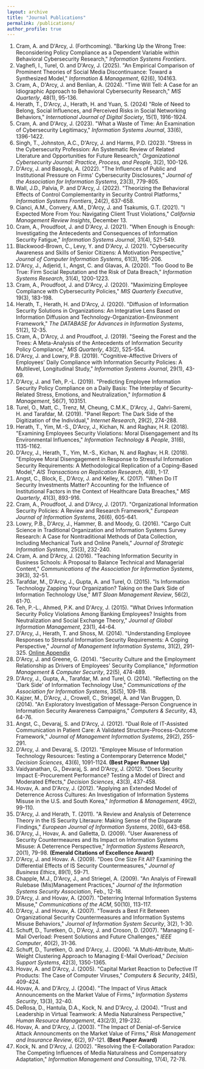 ```yaml
---
layout: archive
title: "Journal Publications"
permalink: /publications/
author_profile: true
---
```


1. Cram, A. and D'Arcy, J. (Forthcoming). "Barking Up the Wrong Tree: Reconsidering Policy Compliance as a Dependent Variable within Behavioral Cybersecurity Research," _Information Systems Frontiers_.
2. Vaghefi, I., Turel, O. and D'Arcy, J. (2025). "An Empirical Comparison of Prominent Theories of Social Media Discontinuance: Toward a Synthesized Model," _Information & Management_, 62(6), 104163.
3. Cram, A., D'Arcy, J. and Benlian, A. (2024). "Time Will Tell: A Case for an Idiographic Approach to Behavioral Cybersecurity Research," _MIS Quarterly_, 48(1), 95-136.
4. Herath, T., D'Arcy, J., Herath, H. and Yuan, S. (2024) "Role of Need to Belong, Social Influences, and Perceived Risks in Social Networking Behaviors," _International Journal of Digital Society_, 15(1), 1916-1924.
5. Cram, A. and D'Arcy, J. (2023). "What a Waste of Time: An Examination of Cybersecurity Legitimacy," _Information Systems Journal_, 33(6), 1396-1422.
6. Singh, T., Johnston, A.C., D'Arcy, J. and Harms, P.D. (2023). "Stress in the Cybersecurity Profession: An Systematic Review of Related Literature and Opportunities for Future Research," _Organizational Cybersecurity Journal: Practice, Process, and People_, 3(2), 100-126.
7. D'Arcy, J. and Basoglu, A. (2022). "The Influences of Public and Institutional Pressure on Firms' Cybersecurity Disclosures," _Journal of the Association for Information Systems_, 23(3), 779-805.
8. Wall, J.D., Palvia, P. and D'Arcy, J. (2022). "Theorizing the Behavioral Effects of Control Complementarity in Security Control Platforms," _Information Systems Frontiers_, 24(2), 637-658.
9. Cianci, A.M., Convery, A.M., D'Arcy, J. and Tsakumis, G.T. (2021). "I Expected More From You: Navigating Client Trust Violations," _California Management Review Insights_, December 13.
10. Cram, A., Proudfoot, J. and D'Arcy, J. (2021). "When Enough is Enough: Investigating the Antecedents and Consequences of Information Security Fatigue," _Information Systems Journal_, 31(4), 521-549.
11. Blackwood-Brown, C., Levy, Y. and D'Arcy, J. (2021). "Cybersecurity Awareness and Skills of Senior Citizens: A Motivation Perspective," _Journal of Computer Information Systems_, 61(3), 195-206.
12. D'Arcy, J., Adjerid, I., Angst, C. and Glavas, A. (2020). "Too Good to Be True: Firm Social Reputation and the Risk of Data Breach," _Information Systems Research_, 31(4), 1200-1223.
13. Cram, A., Proudfoot, J. and D'Arcy, J. (2020). "Maximizing Employee Compliance with Cybersecurity Policies," _MIS Quarterly Executive_, 19(3), 183-198.
14. Herath, T., Herath, H. and D'Arcy, J. (2020). "Diffusion of Information Security Solutions in Organizations: An Integrative Lens Based on Information Diffusion and Technology-Organization-Environment Framework," _The DATABASE for Advances in Information Systems_, 51(2), 12-35.
15. Cram, A., D'Arcy, J. and Proudfoot, J. (2019). "Seeing the Forest and the Trees: A Meta-Analysis of the Antecedents of Information Security Policy Compliance," _MIS Quarterly_, 43(2), 525-554.
16. D'Arcy, J. and Lowry, P.B. (2019). "Cognitive-Affective Drivers of Employees' Daily Compliance with Information Security Policies: A Multilevel, Longitudinal Study," _Information Systems Journal_, 29(1), 43-69.
17. D'Arcy, J. and Teh, P.-L. (2019). "Predicting Employee Information Security Policy Compliance on a Daily Basis: The Interplay of Security-Related Stress, Emotions, and Neutralization," _Information & Management_, 56(7), 103151.
18. Turel, O., Matt, C., Trenz, M, Cheung, C.M.K., D'Arcy, J., Qahri-Saremi, H. and Tarafdar, M. (2019). "Panel Report: The Dark Side of the Digitization of the Individual," _Internet Research_, 29(2), 274-288.
19. Herath, T., Yim, M.-S., D'Arcy, J., Kichan, N. and Raghav, H.R. (2018). "Examining Employees Security Violations: Moral Disengagement and Its Environmental Influences," _Information Technology & People_, 31(6), 1135-1162.
20. D'Arcy, J., Herath, T., Yim, M.-S., Kichan, N. and Raghav, H.R. (2018). "Employee Moral Disengagement in Response to Stressful Information Security Requirements: A Methodological Replication of a Coping-Based Model," _AIS Transactions on Replication Research_, 4(8), 1-17.
21. Angst, C., Block, E., D'Arcy, J. and Kelley, K. (2017). "When Do IT Security Investments Matter? Accounting for the Influence of Institutional Factors in the Context of Healthcare Data Breaches," _MIS Quarterly_, 41(3), 893-916.
22. Cram, A., Proudfoot, J. and D'Arcy, J. (2017). "Organizational Information Security Policies: A Review and Research Framework," _European Journal of Information Systems_, 26(6), 605-641.
23. Lowry, P.B., D'Arcy, J., Hammer, B. and Moody, G. (2016). "Cargo Cult Science in Traditional Organization and Information Systems Survey Research: A Case for Nontraditional Methods of Data Collection, Including Mechanical Turk and Online Panels," _Journal of Strategic Information Systems_, 25(3), 232-240.
24. Cram, A. and D'Arcy, J. (2016). "Teaching Information Security in Business Schools: A Proposal to Balance Technical and Managerial Content," _Communications of the Association for Information Systems_, 39(3), 32-51.
25. Tarafdar, M., D'Arcy, J., Gupta, A. and Turel, O. (2015). "Is Information Technology Zapping Your Organization? Taking on the Dark Side of Information Technology Use," _MIT Sloan Management Review_, 56(2), 61-70.
26. Teh, P.-L., Ahmed, P.K. and D'Arcy, J. (2015). "What Drives Information Security Policy Violations Among Banking Employees? Insights from Neutralization and Social Exchange Theory," _Journal of Global Information Management_, 23(1), 44-64.
27. D'Arcy, J., Herath, T. and Shoss, M. (2014). "Understanding Employee Responses to Stressful Information Security Requirements: A Coping Perspective," _Journal of Management Information Systems_, 31(2), 291-325. [Online Appendix](https://jpdarcy.github.io/files/Online-Appendix-JMIS.pdf)
28. D'Arcy, J. and Greene, G. (2014). "Security Culture and the Employment Relationship as Drivers of Employees' Security Compliance," _Information Management & Computer Security_, 22(5), 474-489.
29. D'Arcy, J., Gupta, A., Tarafdar, M. and Turel, O. (2014). "Reflecting on the 'Dark Side' of Information Technology Use," _Communications of the Association for Information Systems_, 35(5), 109-118.
30. Kajzer, M., D'Arcy, J., Crowell, C., Striegel, A. and Van Bruggen, D. (2014). "An Exploratory Investigation of Message-Person Congruence in Information Security Awareness Campaigns," _Computers & Security_, 43, 64-76.
31. Angst, C., Devaraj, S. and D'Arcy, J. (2012). "Dual Role of IT-Assisted Communication in Patient Care: A Validated Structure-Process-Outcome Framework," _Journal of Management Information Systems_, 29(2), 255-291.
32. D'Arcy, J. and Devaraj, S. (2012). "Employee Misuse of Information Technology Resources: Testing a Contemporary Deterrence Model," _Decision Sciences_, 43(6), 1091-1124. **(Best Paper Runner Up)**
33. Vaidyanathan, G., Devaraj, S. and D'Arcy, J. (2012). "Does Security Impact E-Procurement Performance? Testing a Model of Direct and Moderated Effects," _Decision Sciences_, 43(3), 437-458.
34. Hovav, A. and D'Arcy, J. (2012). "Applying an Extended Model of Deterrence Across Cultures: An Investigation of Information Systems Misuse in the U.S. and South Korea," _Information & Management_, 49(2), 99-110.
35. D'Arcy, J. and Herath, T. (2011). "A Review and Analysis of Deterrence Theory in the IS Security Literaure: Making Sense of the Disparate Findings," _European Journal of Information Systems_, 20(6), 643-658.
36. D'Arcy, J., Hovav, A. and Galletta, D. (2009). "User Awareness of Security Countermeaures and Its Impact on Information Systems Misuse: A Deterrence Perspective," _Information Systems Research_, 20(1), 79-98. **(Emerald Citations of Excellence Award)**
37. D'Arcy, J. and Hovav. A. (2009). "Does One Size Fit All? Examining the Differential Effects of IS Security Countermeasures," _Journal of Business Ethics_, 89(1), 59-71.
38. Chapple, M.J., D'Arcy, J., and Striegel, A. (2009). "An Analyis of Firewall Rulebase (Mis)Management Practices," _Journal of the Information Systems Security Association_, Feb., 12-18.
39. D'Arcy, J. and Hovav, A. (2007). "Deterring Internal Information Systems Misuse," _Communications of the ACM_, 50(10), 113-117.
40. D'Arcy, J. and Hovav, A. (2007). "Towards a Best Fit Between Organizational Security Countermeasures and Information Systems Misuse Behaviors," _Journal of Information System Security_, 3(2), 1-30.
41. Schuff, D., Turetken, O., D'Arcy, J. and Croson, D. (2007). "Managing E-Mail Overload: Present Solutions and Future Challenges," _IEEE Computer_, 40(2), 31-36.
42. Schuff, D., Turetken, O. and D'Arcy, J.. (2006). "A Multi-Attribute, Multi-Weight Clustering Approach to Managing E-Mail Overload," _Decision Support Systems_, 42(3), 1350-1365.
43. Hovav, A. and D'Arcy, J. (2005). "Capital Market Reaction to Defective IT Products: The Case of Computer Viruses," _Computers & Security_, 24(5), 409-424.
44. Hovav, A. and D'Arcy, J. (2004). "The Impact of Virus Attack Announcements on the Market Value of Firms," _Information Systems Security_, 13(3), 32-40.
45. DeRosa, D., Hantula, D.A., Kock, N. and D'Arcy, J. (2004). "Trust and Leadership in Virtual Teamwork: A Media Naturalness Perspective," _Human Resource Management_, 43(2/3), 219-232.
46. Hovav, A. and D'Arcy, J. (2003). "The Impact of Denial-of-Service Attack Announcments on the Market Value of Firms," _Risk Management and Insurance Review_, 6(2), 97-121. **(Best Paper Award)**
47. Kock, N. and D'Arcy, J. (2002). "Resolving the E-Collaboration Paradox: The Competing Influences of Media Naturalness and Compensatory Adaptation," _Information Management and Consulting_, 17(4), 72-78.


